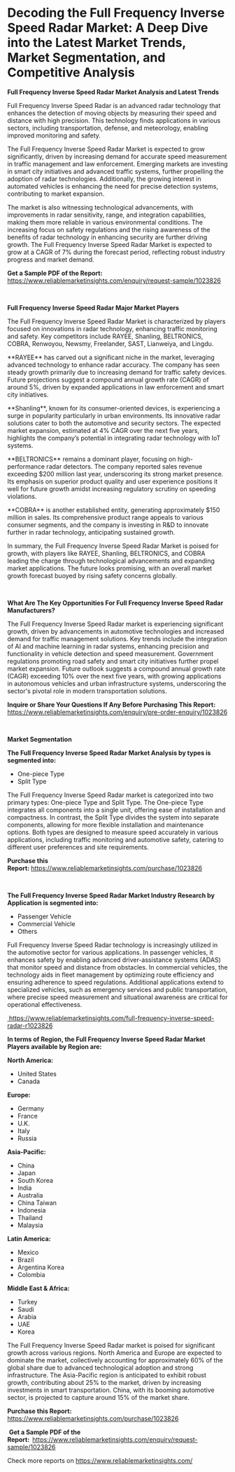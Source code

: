 <p><h1>Decoding the Full Frequency Inverse Speed Radar Market: A Deep Dive into the Latest Market Trends, Market Segmentation, and Competitive Analysis</h1></p><p><strong>Full Frequency Inverse Speed Radar Market Analysis and Latest Trends</strong></p>
<p><p>Full Frequency Inverse Speed Radar is an advanced radar technology that enhances the detection of moving objects by measuring their speed and distance with high precision. This technology finds applications in various sectors, including transportation, defense, and meteorology, enabling improved monitoring and safety.</p><p>The Full Frequency Inverse Speed Radar Market is expected to grow significantly, driven by increasing demand for accurate speed measurement in traffic management and law enforcement. Emerging markets are investing in smart city initiatives and advanced traffic systems, further propelling the adoption of radar technologies. Additionally, the growing interest in automated vehicles is enhancing the need for precise detection systems, contributing to market expansion.</p><p>The market is also witnessing technological advancements, with improvements in radar sensitivity, range, and integration capabilities, making them more reliable in various environmental conditions. The increasing focus on safety regulations and the rising awareness of the benefits of radar technology in enhancing security are further driving growth. The Full Frequency Inverse Speed Radar Market is expected to grow at a CAGR of 7% during the forecast period, reflecting robust industry progress and market demand.</p></p>
<p><strong>Get a Sample PDF of the Report:&nbsp;</strong> <a href="https://www.reliablemarketinsights.com/enquiry/request-sample/1023826?utm_campaign=2183&utm_medium=2&utm_source=Github&utm_content=ia&utm_term=07032025&utm_id=full-frequency-inverse-speed-radar">https://www.reliablemarketinsights.com/enquiry/request-sample/1023826</a></p>
<p>&nbsp;</p>
<p><strong>Full Frequency Inverse Speed Radar Major Market Players</strong></p>
<p><p>The Full Frequency Inverse Speed Radar Market is characterized by players focused on innovations in radar technology, enhancing traffic monitoring and safety. Key competitors include RAYEE, Shanling, BELTRONICS, COBRA, Renwoyou, Newsmy, Freelander, SAST, Lianweiya, and Lingdu.</p><p>**RAYEE** has carved out a significant niche in the market, leveraging advanced technology to enhance radar accuracy. The company has seen steady growth primarily due to increasing demand for traffic safety devices. Future projections suggest a compound annual growth rate (CAGR) of around 5%, driven by expanded applications in law enforcement and smart city initiatives.</p><p>**Shanling**, known for its consumer-oriented devices, is experiencing a surge in popularity particularly in urban environments. Its innovative radar solutions cater to both the automotive and security sectors. The expected market expansion, estimated at 4% CAGR over the next five years, highlights the company’s potential in integrating radar technology with IoT systems.</p><p>**BELTRONICS** remains a dominant player, focusing on high-performance radar detectors. The company reported sales revenue exceeding $200 million last year, underscoring its strong market presence. Its emphasis on superior product quality and user experience positions it well for future growth amidst increasing regulatory scrutiny on speeding violations.</p><p>**COBRA** is another established entity, generating approximately $150 million in sales. Its comprehensive product range appeals to various consumer segments, and the company is investing in R&D to innovate further in radar technology, anticipating sustained growth.</p><p>In summary, the Full Frequency Inverse Speed Radar Market is poised for growth, with players like RAYEE, Shanling, BELTRONICS, and COBRA leading the charge through technological advancements and expanding market applications. The future looks promising, with an overall market growth forecast buoyed by rising safety concerns globally.</p></p>
<p>&nbsp;</p>
<p><strong>What Are The Key Opportunities For Full Frequency Inverse Speed Radar Manufacturers?</strong></p>
<p><p>The Full Frequency Inverse Speed Radar market is experiencing significant growth, driven by advancements in automotive technologies and increased demand for traffic management solutions. Key trends include the integration of AI and machine learning in radar systems, enhancing precision and functionality in vehicle detection and speed measurement. Government regulations promoting road safety and smart city initiatives further propel market expansion. Future outlook suggests a compound annual growth rate (CAGR) exceeding 10% over the next five years, with growing applications in autonomous vehicles and urban infrastructure systems, underscoring the sector's pivotal role in modern transportation solutions.</p></p>
<p><strong>Inquire or Share Your Questions If Any Before Purchasing This Report:</strong> <a href="https://www.reliablemarketinsights.com/enquiry/pre-order-enquiry/1023826?utm_campaign=2183&utm_medium=2&utm_source=Github&utm_content=ia&utm_term=07032025&utm_id=full-frequency-inverse-speed-radar">https://www.reliablemarketinsights.com/enquiry/pre-order-enquiry/1023826</a></p>
<p>&nbsp;</p>
<p><strong>Market Segmentation</strong></p>
<p><strong>The Full Frequency Inverse Speed Radar Market Analysis by types is segmented into:</strong></p>
<p><ul><li>One-piece Type</li><li>Split Type</li></ul></p>
<p><p>The Full Frequency Inverse Speed Radar market is categorized into two primary types: One-piece Type and Split Type. The One-piece Type integrates all components into a single unit, offering ease of installation and compactness. In contrast, the Split Type divides the system into separate components, allowing for more flexible installation and maintenance options. Both types are designed to measure speed accurately in various applications, including traffic monitoring and automotive safety, catering to different user preferences and site requirements.</p></p>
<p><strong>Purchase this Report:&nbsp;</strong><a href="https://www.reliablemarketinsights.com/purchase/1023826?utm_campaign=2183&utm_medium=2&utm_source=Github&utm_content=ia&utm_term=07032025&utm_id=full-frequency-inverse-speed-radar">https://www.reliablemarketinsights.com/purchase/1023826</a></p>
<p>&nbsp;</p>
<p><strong>The Full Frequency Inverse Speed Radar Market Industry Research by Application is segmented into:</strong></p>
<p><ul><li>Passenger Vehicle</li><li>Commercial Vehicle</li><li>Others</li></ul></p>
<p><p>Full Frequency Inverse Speed Radar technology is increasingly utilized in the automotive sector for various applications. In passenger vehicles, it enhances safety by enabling advanced driver-assistance systems (ADAS) that monitor speed and distance from obstacles. In commercial vehicles, the technology aids in fleet management by optimizing route efficiency and ensuring adherence to speed regulations. Additional applications extend to specialized vehicles, such as emergency services and public transportation, where precise speed measurement and situational awareness are critical for operational effectiveness.</p></p>
<p><a href="https://www.reliablemarketinsights.com/full-frequency-inverse-speed-radar-r1023826?utm_campaign=2183&utm_medium=2&utm_source=Github&utm_content=ia&utm_term=07032025&utm_id=full-frequency-inverse-speed-radar">&nbsp;https://www.reliablemarketinsights.com/full-frequency-inverse-speed-radar-r1023826</a></p>
<p><strong>In terms of Region, the Full Frequency Inverse Speed Radar Market Players available by Region are:</strong></p>
<p>
    <p> <strong> North America: </strong>
        <ul>
            <li>United States</li>
            <li>Canada</li>
        </ul>
        </p> 
    <p> <strong> Europe: </strong>
        <ul>
            <li>Germany</li>
            <li>France</li>
            <li>U.K.</li>
            <li>Italy</li>
            <li>Russia</li>
        </ul>
        </p> 
    <p> <strong> Asia-Pacific: </strong>
        <ul>
            <li>China</li>
            <li>Japan</li>
            <li>South Korea</li>
            <li>India</li>
            <li>Australia</li>
            <li>China Taiwan</li>
            <li>Indonesia</li>
            <li>Thailand</li>
            <li>Malaysia</li>
        </ul>
        </p> 
    <p> <strong> Latin America: </strong>
        <ul>
            <li>Mexico</li>
            <li>Brazil</li>
            <li>Argentina Korea</li>
            <li>Colombia</li>
        </ul>
        </p> 
    <p> <strong> Middle East & Africa: </strong>
        <ul>
            <li>Turkey</li>
            <li>Saudi</li>
            <li>Arabia</li>
            <li>UAE</li>
            <li>Korea</li>
        </ul>
    </p>
    </p>
<p><p>The Full Frequency Inverse Speed Radar market is poised for significant growth across various regions. North America and Europe are expected to dominate the market, collectively accounting for approximately 60% of the global share due to advanced technological adoption and strong infrastructure. The Asia-Pacific region is anticipated to exhibit robust growth, contributing about 25% to the market, driven by increasing investments in smart transportation. China, with its booming automotive sector, is projected to capture around 15% of the market share.</p></p>
<p><strong>Purchase this Report: </strong><a href="https://www.reliablemarketinsights.com/purchase/1023826?utm_campaign=2183&utm_medium=2&utm_source=Github&utm_content=ia&utm_term=07032025&utm_id=full-frequency-inverse-speed-radar">https://www.reliablemarketinsights.com/purchase/1023826</a></p>
<p>&nbsp;<strong>Get a Sample PDF of the Report:&nbsp;&nbsp;</strong><a href="https://www.reliablemarketinsights.com/enquiry/request-sample/1023826?utm_campaign=2183&utm_medium=2&utm_source=Github&utm_content=ia&utm_term=07032025&utm_id=full-frequency-inverse-speed-radar">https://www.reliablemarketinsights.com/enquiry/request-sample/1023826</a></p>
<p><strong></strong></p>
<p>Check more reports on <a href="https://www.reliablemarketinsights.com/?utm_campaign=2183&utm_medium=2&utm_source=Github&utm_content=ia&utm_term=07032025&utm_id=full-frequency-inverse-speed-radar">https://www.reliablemarketinsights.com/</a></p>